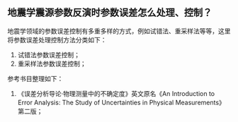 <!--more-->

## 地震学震源参数反演时参数误差怎么处理、控制？

地震学领域的参数误差控制有多重多样的方式，例如试错法、重采样法等等，这里将参数误差处理控制方法分类如下：
  1. 试错法参数误差控制；
  2. 重采样法参数误差控制；

参考书目整理如下：
  1. 《误差分析导论·物理测量中的不确定度》英文原名《An Introduction to Error Analysis: The Study of Uncertainties in Physical Measurements》第二版；